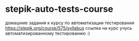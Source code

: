 # stepik-auto-tests-course
домашние задания к курсу по автоматизации тестирования
https://stepik.org/course/575/syllabus ссылка на курс
учусь автоматизированному тестированию :)